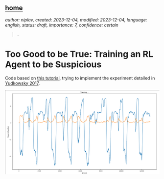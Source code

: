 [home](./index.md)
------------------

*author: niplav, created: 2023-12-04, modified: 2023-12-04, language: english, status: draft, importance: 7, confidence: certain*

> __.__

Too Good to be True: Training an RL Agent to be Suspicious
===========================================================

Code based on [this
tutorial](https://pytorch.org/tutorials/intermediate/reinforcement_q_learning.html),
trying to implement the experiment detailed in [Yudkowsky
2017](https://arbital.com/p/environmental_goals/).

![](./img/suspicious/one_bit_from_success.png)
